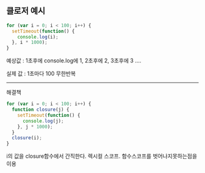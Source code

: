 ## 클로저 예시

```javascript
for (var i = 0; i < 100; i++) {
  setTimeout(function() {
    console.log(i);
  }, i * 1000);
}
```
예상값 : 1초후에 console.log에 1, 2초후에 2, 3초후에 3 .... 

실제 값 : 1초마다 100 무한반복

-----------
해결책
```javascript
for (var i = 0; i < 100; i++) {
  function closure(j) {
    setTimeout(function() {
      console.log(j);
    }, j * 1000);
  }
  closure(i);
}
```

i의 값을 closure함수에서 간직한다. 렉시컬 스코프. 함수스코프를 벗어나지못하는점을 이용

